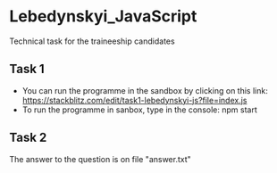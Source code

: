 # Lebedynskyi_JavaScript
Technical task for the traineeship candidates

## Task 1
* You can run the programme in the sandbox by clicking on this link: https://stackblitz.com/edit/task1-lebedynskyi-js?file=index.js
* To run the programme in sanbox, type in the console: npm start

## Task 2 
The answer to the question is on file "answer.txt"

